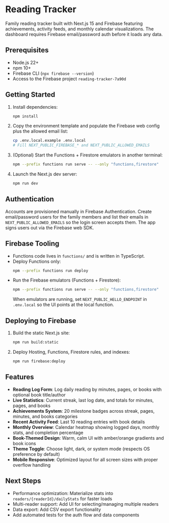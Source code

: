 # Reading Tracker

Family reading tracker built with Next.js 15 and Firebase featuring achievements, activity feeds, and monthly calendar visualizations. The dashboard requires Firebase email/password auth before it loads any data.

## Prerequisites

- Node.js 22+
- npm 10+
- Firebase CLI (`npx firebase --version`)
- Access to the Firebase project `reading-tracker-7a90d`

## Getting Started

1. Install dependencies:
   ```bash
   npm install
   ```
2. Copy the environment template and populate the Firebase web config plus the allowed email list:
   ```bash
   cp .env.local.example .env.local
   # Fill NEXT_PUBLIC_FIREBASE_* and NEXT_PUBLIC_ALLOWED_EMAILS
   ```
3. (Optional) Start the Functions + Firestore emulators in another terminal:
   ```bash
   npm --prefix functions run serve -- --only "functions,firestore"
   ```
4. Launch the Next.js dev server:
   ```bash
   npm run dev
   ```

## Authentication

Accounts are provisioned manually in Firebase Authentication. Create email/password users for the family members and list their emails in `NEXT_PUBLIC_ALLOWED_EMAILS` so the login screen accepts them. The app signs users out via the Firebase web SDK.

## Firebase Tooling

- Functions code lives in `functions/` and is written in TypeScript.
- Deploy Functions only:
  ```bash
  npm --prefix functions run deploy
  ```
- Run the Firebase emulators (Functions + Firestore):
  ```bash
  npm --prefix functions run serve -- --only "functions,firestore"
  ```
  When emulators are running, set `NEXT_PUBLIC_HELLO_ENDPOINT` in `.env.local` so the UI points at the local function.

## Deploying to Firebase

1. Build the static Next.js site:
   ```bash
   npm run build:static
   ```
2. Deploy Hosting, Functions, Firestore rules, and indexes:
   ```bash
   npm run firebase:deploy
   ```

## Features

- **Reading Log Form**: Log daily reading by minutes, pages, or books with optional book title/author
- **Live Statistics**: Current streak, last log date, and totals for minutes, pages, and books
- **Achievements System**: 20 milestone badges across streak, pages, minutes, and books categories
- **Recent Activity Feed**: Last 10 reading entries with book details
- **Monthly Overview**: Calendar heatmap showing logged days, monthly stats, and completion percentage
- **Book-Themed Design**: Warm, calm UI with amber/orange gradients and book icons
- **Theme Toggle**: Choose light, dark, or system mode (respects OS preference by default)
- **Mobile Responsive**: Optimized layout for all screen sizes with proper overflow handling

## Next Steps

- Performance optimization: Materialize stats into `readers/{readerId}/dailyStats` for faster loads
- Multi-reader support: Add UI for selecting/managing multiple readers
- Data export: Add CSV export functionality
- Add automated tests for the auth flow and data components
